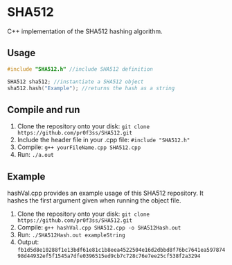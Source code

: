 # SHA512
C++ implementation of the SHA512 hashing algorithm.

## Usage
```c++
#include "SHA512.h" //include SHA512 definition

SHA512 sha512; //instantiate a SHA512 object
sha512.hash("Example"); //returns the hash as a string
```

## Compile and run
1. Clone the repository onto your disk: `git clone https://github.com/pr0f3ss/SHA512.git` 
2. Include the header file in your .cpp file: `#include "SHA512.h"`
3. Compile: `g++ yourFileName.cpp SHA512.cpp` 
4. Run: `./a.out`

## Example
hashVal.cpp provides an example usage of this SHA512 repository. It hashes the first argument given when running the object file.

1. Clone the repository onto your disk: `git clone https://github.com/pr0f3ss/SHA512.git`
2. Compile: `g++ hashVal.cpp SHA512.cpp -o SHA512Hash.out`
3. Run: `./SHA512Hash.out exampleString`
4. Output: `fb1d5d8e10288f1e13bdf61e81c1b8eea4522504e16d2dbbd8f76bc7641ea59787498d44932ef5f1545a7dfe0396515ed9cb7c728c76e7ee25cf538f2a3294`
